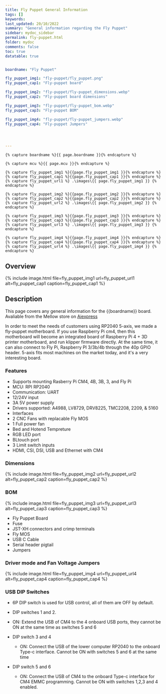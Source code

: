 ```yaml
---
title: Fly Puppet General Information
tags: []
keywords: 
last_updated: 20/10/2022
summary: "General information regarding the Fly Puppet"
sidebar: mydoc_sidebar
permalink: fly-puppet.html
folder: mydoc
comments: false
toc: true
datatable: true


boardname: "Fly Puppet"

fly_puppet_img1: "fly-puppet/fly_puppet.png"
fly_puppet_cap1: "Fly-puppet board"

fly_puppet_img2: "fly-puppet/fly-puppet_dimensions.webp"
fly_puppet_cap2: "Fly-puppet board dimensions"

fly_puppet_img3: "fly-puppet/fly-puppet_bom.webp"
fly_puppet_cap3: "Fly-puppet BOM"

fly_puppet_img4: "fly-puppet/fly-puppet_jumpers.webp"
fly_puppet_cap4: "Fly-puppet Jumpers"




---
```

    {% capture boardname %}{{ page.boardname }}{% endcapture %}

    {% capture mcu %}{{ page.mcu }}{% endcapture %}

    {% capture fly_puppet_img1 %}{{page.fly_puppet_img1 }}{% endcapture %}
    {% capture fly_puppet_cap1 %}{{page.fly_puppet_cap1 }}{% endcapture %}
    {% capture fly_puppet_url1 %} .\images\{{ page.fly_puppet_img1 }} {% endcapture %}

    {% capture fly_puppet_img2 %}{{page.fly_puppet_img2 }}{% endcapture %}
    {% capture fly_puppet_cap2 %}{{page.fly_puppet_cap2 }}{% endcapture %}
    {% capture fly_puppet_url2 %} .\images\{{ page.fly_puppet_img2 }} {% endcapture %}

    {% capture fly_puppet_img3 %}{{page.fly_puppet_img3 }}{% endcapture %}
    {% capture fly_puppet_cap3 %}{{page.fly_puppet_cap3 }}{% endcapture %}
    {% capture fly_puppet_url3 %} .\images\{{ page.fly_puppet_img3 }} {% endcapture %}

    {% capture fly_puppet_img4 %}{{page.fly_puppet_img4 }}{% endcapture %}
    {% capture fly_puppet_cap4 %}{{page.fly_puppet_cap4 }}{% endcapture %}
    {% capture fly_puppet_url4 %} .\images\{{ page.fly_puppet_img4 }} {% endcapture %}

## Overview 

  {% 
  include image.html 
  file=fly_puppet_img1
  url=fly_puppet_url1
  alt=fly_puppet_cap1
  caption=fly_puppet_cap1
  %}

## Description
This page covers any general information for the {{boardname}} board.  
Avaliable from the Mellow store on [Aiexpress](https://www.aliexpress.us/item/3256804305416750.html)

In order to meet the needs of customers using RP2040 5-axis, we made a fly-puppet motherboard. If you use Raspberry Pi cm4, then this motherboard will become an integrated board of Raspberry Pi 4 + 3D printer motherboard, and run klipper firmware directly. At the same time, it can also connect to Fly Pi, Raspberry PI 3/3b/4b through the 40p GPIO header. 5-axis fits most machines on the market today, and it's a very interesting board.

### Features
 - Supports mounting Rasberry Pi CM4, 4B, 3B, 3, and Fly Pi 
 - MCU: RPI RP2040
 - Communication: UART
 - 12/24V input
 - 3A 5V power supply
 - Drivers supported: A4988, LV8729, DRV8225, TMC2208, 2209, & 5160
 - Interfaces
  - 2 CNC Fans with replacable Fly MOS
  - 1 Full power fan
  - Bed and Hotend Tempreture
  - RGB LED port 
  - BLtouch port
  - 3 Limit switch inputs
  - HDMI, CSI, DSI, USB and Ethernet with CM4

### Dimensions

  {% 
  include image.html 
  file=fly_puppet_img2
  url=fly_puppet_url2
  alt=fly_puppet_cap2
  caption=fly_puppet_cap2
  %}

### BOM

  {% 
  include image.html 
  file=fly_puppet_img3
  url=fly_puppet_url3
  alt=fly_puppet_cap3
  caption=fly_puppet_cap3
  %}

   - Fly Puppet Board
   - Fuse
   - JST-XH connectors and crimp terminals
   - Fly MOS
   - USB C Cable
   - Serial header pigtail
   - Jumpers

### Driver mode and Fan Voltage Jumpers  

   {% 
  include image.html 
  file=fly_puppet_img4
  url=fly_puppet_url4
  alt=fly_puppet_cap4
  caption=fly_puppet_cap4
  %}

### USB DIP Switches

- 6P DIP switch is used for USB control,  all of them are OFF by default.

- DIP switches 1 and 2. 
 - ON: Extend the USB of CM4 to the 4 onboard USB ports, they cannot be ON at the same time as switches 5 and 6
- DIP switch 3 and 4
  - ON: Connect the USB of the lower computer RP2040 to the onboard Type-c interface. Cannot be ON with switches 5 and 6 at the same time
- DIP switch 5 and 6
  - ON: Connect the USB of CM4 to the onboard Type-c interface for CM4 EMMC programming. Cannot be ON with switches 1,2,3 and 4 enabled.